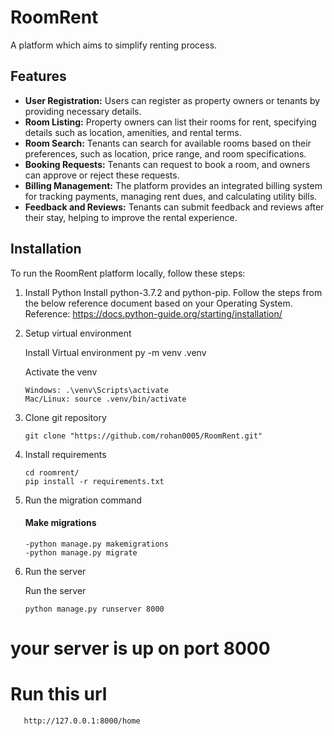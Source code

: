# RoomRent
 A platform which aims to simplify renting process.



## Features
- **User Registration:** Users can register as property owners or tenants by providing necessary details.
- **Room Listing:** Property owners can list their rooms for rent, specifying details such as location, amenities, and rental terms.
- **Room Search:** Tenants can search for available rooms based on their preferences, such as location, price range, and room specifications.
- **Booking Requests:** Tenants can request to book a room, and owners can approve or reject these requests.
- **Billing Management:** The platform provides an integrated billing system for tracking payments, managing rent dues, and calculating utility bills.
- **Feedback and Reviews:** Tenants can submit feedback and reviews after their stay, helping to improve the rental experience.



## Installation

To run the RoomRent platform locally, follow these steps:

1. Install Python
Install python-3.7.2 and python-pip. Follow the steps from the below reference document based on your Operating System. Reference: https://docs.python-guide.org/starting/installation/

2.  Setup virtual environment

    Install Virtual environment
    py -m venv .venv

    Activate the venv
   
        Windows: .\venv\Scripts\activate
        Mac/Linux: source .venv/bin/activate

3.  Clone git repository

        git clone "https://github.com/rohan0005/RoomRent.git"

4.  Install requirements

        cd roomrent/
        pip install -r requirements.txt


6.  Run the migration command

      #### Make migrations
        -python manage.py makemigrations
        -python manage.py migrate

8.  Run the server

    Run the server
    
        python manage.py runserver 8000
      
   # your server is up on port 8000
   # Run this url
       http://127.0.0.1:8000/home

